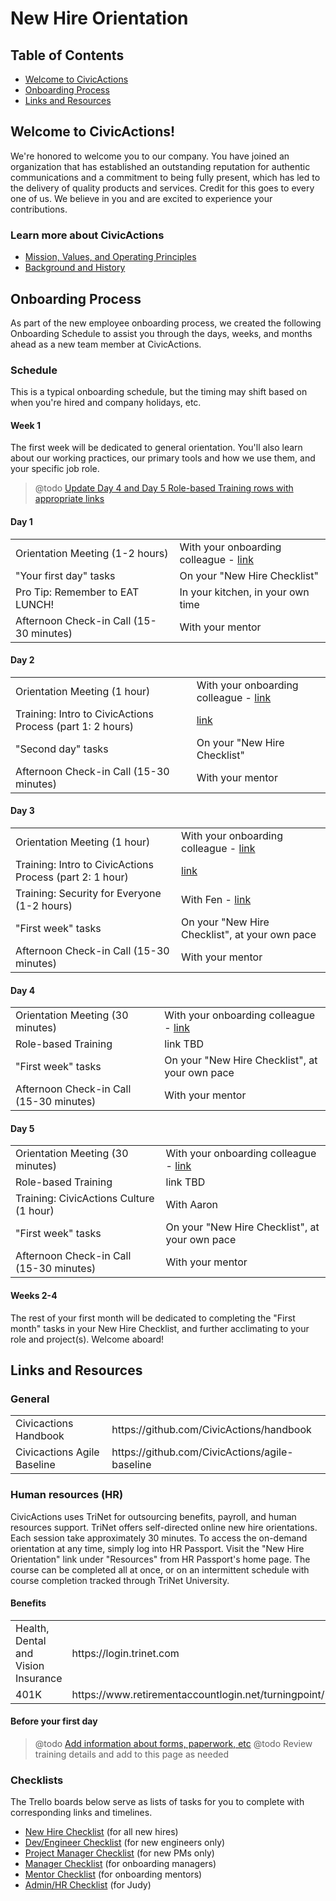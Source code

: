 # New Hire Orientation

## Table of Contents

* [Welcome to CivicActions](#welcome)
* [Onboarding Process](#onboarding-process)
* [Links and Resources](#links)

## <a name="welcome"></a>Welcome to CivicActions!

We're honored to welcome you to our company. You have joined an organization that has established an outstanding reputation for authentic communications and a commitment to being fully present, which has led to the delivery of quality products and services. Credit for this goes to every one of us. We believe in you and are excited to experience your contributions.

### <a name="learn"></a>Learn more about CivicActions

* [Mission, Values, and Operating Principles](../about-us/mission-values-operating-principles.md)
* [Background and History](../about-us/background-and-history.md)

## <a name="onboarding-process"></a>Onboarding Process

As part of the new employee onboarding process, we created the following Onboarding Schedule to assist you through the days, weeks, and months ahead as a new team member at CivicActions.

### Schedule

This is a typical onboarding schedule, but the timing may shift based on when you're hired and company holidays, etc.

#### <a name="week-1"></a>Week 1

The first week will be dedicated to general orientation. You'll also learn about our working practices, our primary tools and how we use them, and your specific job role.

> @todo [Update Day 4 and Day 5 Role-based Training rows with appropriate links](https://trello.com/c/L1FxQ1pp/101-add-appropriate-links-for-role-based-training-to-day-4-and-day-5-sections-of-welcome-md)

#### Day 1

<table>
  <tr>
    <td>Orientation Meeting (1-2 hours)</td>
    <td>With your onboarding colleague - <a href="../welcome-to-civicactions/training/orientation-meetings.md#day1">link</a></td>
  </tr>
  <tr>
    <td>"Your first day" tasks</td>
    <td>On your "New Hire Checklist"</td>
  </tr>
  <tr>
    <td>Pro Tip: Remember to EAT LUNCH!</td>
    <td>In your kitchen, in your own time</td>
  </tr>
  <tr>
    <td>Afternoon Check-in Call (15-30 minutes)</td>
    <td>With your mentor</td>
  </tr>
</table>

#### Day 2

<table>
  <tr>
    <td>Orientation Meeting (1 hour)</td>
    <td>With your onboarding colleague - <a href="../welcome-to-civicactions/training/orientation-meetings.md#day2">link</a></td>
  </tr>
  <tr>
    <td>Training: Intro to CivicActions Process (part 1: 2 hours)</td>
    <td><a href="../welcome-to-civicactions/training/intro-to-civicactions-process.md">link</td>
  </tr>
  <tr>
    <td>"Second day" tasks</td>
    <td>On your "New Hire Checklist"</td>
  </tr>
  <tr>
    <td>Afternoon Check-in Call (15-30 minutes)</td>
    <td>With your mentor</td>
  </tr>
</table>

#### Day 3

<table>
  <tr>
    <td>Orientation Meeting (1 hour)</td>
    <td>With your onboarding colleague - <a href="../welcome-to-civicactions/training/orientation-meetings.md#day3">link</a></td>
  </tr>
  <tr>
    <td>Training: Intro to CivicActions Process (part 2: 1 hour)</td>
    <td><a href="../welcome-to-civicactions/training/intro-to-civicactions-process.md">link</a></td>
  </tr>
  <tr>
    <td>Training: Security for Everyone (1-2 hours)</td>
    <td>With Fen - <a href="../welcome-to-civicactions/training/security-training.md">link</a></td>
  </tr>
  <tr>
    <td>"First week" tasks</td>
    <td>On your "New Hire Checklist", at your own pace</td>
  </tr>
  <tr>
    <td>Afternoon Check-in Call (15-30 minutes)</td>
    <td>With your mentor</td>
  </tr>
</table>

#### Day 4

<table>
  <tr>
    <td>Orientation Meeting (30 minutes)</td>
    <td>With your onboarding colleague - <a href="../welcome-to-civicactions/training/orientation-meetings.md#day4">link</a></td>
  </tr>
  <tr>
    <td>Role-based Training</td>
    <td>link TBD</td>
  </tr>
  <tr>
    <td>"First week" tasks</td>
    <td>On your "New Hire Checklist", at your own pace</td>
  </tr>
  <tr>
    <td>Afternoon Check-in Call (15-30 minutes)</td>
    <td>With your mentor</td>
  </tr>
</table>

#### Day 5

<table>
  <tr>
    <td>Orientation Meeting (30 minutes)</td>
    <td>With your onboarding colleague - <a href="../welcome-to-civicactions/training/orientation-meetings.md#day5">link</a></td>
  </tr>
  <tr>
    <td>Role-based Training</td>
    <td>link TBD</td>
  </tr>
  <tr>
    <td>Training: CivicActions Culture (1 hour)</td>
    <td>With Aaron</td>
  </tr>
  <tr>
    <td>"First week" tasks</td>
    <td>On your "New Hire Checklist", at your own pace</td>
  </tr>
  <tr>
    <td>Afternoon Check-in Call (15-30 minutes)</td>
    <td>With your mentor</td>
  </tr>
</table>

#### <a name="later-weeks"></a>Weeks 2-4

The rest of your first month will be dedicated to completing the "First month" tasks in your New Hire Checklist, and further acclimating to your role and project(s). Welcome aboard!

## <a name="links"></a>Links and Resources

### General

<table>
  <tr>
    <td>Civicactions Handbook</td>
    <td>https://github.com/CivicActions/handbook</td>
  </tr>
  <tr>
    <td>Civicactions Agile Baseline</td>
    <td>https://github.com/CivicActions/agile-baseline</td>
  </tr>
</table>

### Human resources (HR)

CivicActions uses TriNet for outsourcing benefits, payroll, and human resources support. TriNet offers self-directed online new hire orientations. Each session take approximately 30 minutes. To access the on-demand orientation at any time, simply log into HR Passport. Visit the "New Hire Orientation" link under "Resources" from HR Passport's home page. The course can be completed all at once, or on an intermittent schedule with course completion tracked through TriNet University.

#### Benefits

<table>
  <tr>
    <td>Health, Dental and Vision Insurance</td>
    <td>https://login.trinet.com</td>
  </tr>
  <tr>
    <td>401K</td>
    <td>https://www.retirementaccountlogin.net/turningpoint/</td>  
  </tr>
</table>

#### Before your first day

> @todo [Add information about forms, paperwork, etc](https://trello.com/c/OE8MZMM7/103-add-before-your-first-day-content-to-welcome-md)
> @todo Review training details and add to this page as needed


### Checklists

The Trello boards below serve as lists of tasks for you to complete with corresponding links and timelines.

* [New Hire Checklist](https://trello.com/b/sMn9YJcO/onboarding-new-hire-checklist-draft) (for all new hires)
* [Dev/Engineer Checklist](https://trello.com/b/bQeKK90e/onboarding-dev-engineering-new-employee-checklist-draft) (for new engineers only)
* [Project Manager Checklist](https://trello.com/b/KnmBekdC/onboarding-project-manager-new-employee-checklist-draft) (for new PMs only)
* [Manager Checklist](https://trello.com/b/FOILJ0i6/onboarding-manager-checklist-draft) (for onboarding managers)
* [Mentor Checklist](https://trello.com/b/LLHq2eTI/onboarding-mentor-checklist-draft) (for onboarding mentors)
* [Admin/HR Checklist](https://trello.com/b/RbC0clMU/onboarding-admin-hr-checklist-draft) (for Judy)
